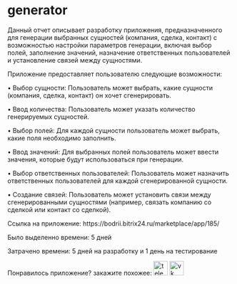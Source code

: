 # generator
<p>Данный отчет описывает разработку приложения, предназначенного для генерации выбранных сущностей (компания, сделка, контакт) с возможностью настройки параметров генерации, включая выбор полей, заполнение значений, назначение ответственных пользователей и установление связей между сущностями.</p>
<p>Приложение предоставляет пользователю следующие возможности:</p>
 <p>• Выбор сущности: Пользователь может выбрать, какие сущности (компания, сделка, контакт) он хочет сгенерировать.</p>
 <p>• Ввод количества: Пользователь может указать количество генерируемых сущностей.</p>
 <p>• Выбор полей: Для каждой сущности пользователь может выбрать, какие поля необходимо заполнить.</p>
 <p>• Ввод значений: Для выбранных полей пользователь может ввести значения, которые будут использоваться при генерации.</p>
 <p>• Выбор ответственных пользователей: Пользователь может назначить ответственных пользователей для каждой сгенерированной сущности.</p>
 <p>• Создание связей: Пользователь может установить связи между сгенерированными сущностями (например, связать компанию со сделкой или контакт со сделкой).</p>
<p>Ссылка на приложение: https://bodrii.bitrix24.ru/marketplace/app/185/</p>
<p>Было выделенно времени: 5 дней</p>
<p>Затрачено времени: 5 дней на разработку и 1 день на тестирование</p>
<p>Понравилось приложение? закажите похожее: <a target="_blank" href="https://t.me/timofey_bitrix24"><img alt="telegram"  width="32px" height="32px" title="telegram" src="https://github.com/user-attachments/assets/9092b79a-c4e0-45e0-af75-86ce4ad47b8b"></a> <a target="_blank" href="https://vk.com/timofey_bitrix24"><img  width="32px" height="32px" alt="vk" title="vk" src="https://github.com/user-attachments/assets/93ea1801-dd33-43ad-99c1-79c41c8ddfbd"></a></p>
